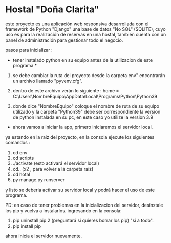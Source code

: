 # Hostal "Doña Clarita"

este proyecto es una aplicación web responsiva desarrollada con el framework de Python "Django" una base de datos "No SQL" (SQLITE), cuyo uso es para la realización de reservas en una hostal, también cuenta con un panel de administración para gestionar todo el negocio.

pasos para inicializar :

* tener instalado python en su equipo antes de la utilizacion de este programa *

1) se debe cambiar la ruta del proyecto desde la carpeta env" encontrarán un archivo llamado "pyvenv.cfg".

2) dentro de este archivo verán lo siguiente : home = C:\Users\NombreEquipo\AppData\Local\Programs\Python\Python39

3) donde dice "NombreEquipo" coloque el nombre de ruta de su equipo utilizado y la carpeta "Python39" debe ser correspondiente la version de python instalada en su pc,
en este caso yo utilize la version 3.9 


- ahora vamos a iniciar la app, primero iniciaremos el servidor local.

ya estando en la raiz del proyecto, en la consola ejecute los siguientes comandos :

1. cd env 
2. cd scripts
3. ./activate (esto activará el servidor local)
4. cd.. (x2 , para volver a la carpeta raiz)
5. cd hotal
6. py manage.py runserver

y listo se deberia activar su servidor local y podrá hacer el uso de este programa.

PD: en caso de tener problemas en la inicializacion del servidor, desinstale los pip y vuelva a instalarlos.
ingresando en la consola:

1. pip uninstall pip
2  (preguntará si quieres borrar los pip) "si a todo".
3. pip install pip

ahora inicia el servidor nuevamente.
